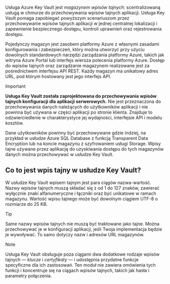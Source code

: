 Usługa Azure Key Vault jest *magazynem wpisów tajnych*: scentralizowaną usługą w chmurze do przechowywania wpisów tajnych aplikacji. Usługa Key Vault pomaga zapobiegać powyższym scenariuszom przez przechowywanie wpisów tajnych aplikacji w jednej centralnej lokalizacji i zapewnienie bezpiecznego dostępu, kontroli uprawnień oraz rejestrowania dostępu.

Pojedynczy magazyn jest zasobem platformy Azure z własnymi zasadami konfigurowania i zabezpieczeń, który można utworzyć przy użyciu dowolnych standardowych narzędzi zarządzania platformy Azure, takich jak witryna Azure Portal lub interfejs wiersza polecenia platformy Azure. Dostęp do wpisów tajnych oraz zarządzanie magazynem realizowane jest za pośrednictwem interfejsu API REST. Każdy magazyn ma unikatowy adres URL, pod którym hostowany jest jego interfejs API.

> [!IMPORTANT]
> **Usługa Key Vault została zaprojektowana do przechowywania wpisów tajnych konfiguracji dla aplikacji serwerowych.** Nie jest przeznaczona do przechowywania danych należących do użytkowników aplikacji i nie powinna być używana w części aplikacji po stronie klienta. Znajduje to odzwierciedlenie w charakterystyce jej wydajności, interfejsie API i modelu kosztów.
>
> Dane użytkowników powinny być przechowywane gdzie indziej, na przykład w usłudze Azure SQL Database z funkcją Transparent Data Encryption lub na koncie magazynu z szyfrowaniem usługi Storage. Wpisy tajne używane przez aplikację do uzyskiwania dostępu do tych magazynów danych można przechowywać w usłudze Key Vault.

## <a name="what-is-a-secret-in-key-vault"></a>Co to jest wpis tajny w usłudze Key Vault?

W usłudze Key Vault wpisem tajnym jest para ciągów nazwa-wartość. Nazwy wpisów tajnych muszą składać się z od 1 do 127 znaków, zawierać wyłącznie znaki alfanumeryczne i łączniki oraz być unikatowe w ramach magazynu. Wartość wpisu tajnego może być dowolnym ciągiem UTF-8 o rozmiarze do 25 KB.

> [!TIP]
> Same nazwy wpisów tajnych nie muszą być traktowane jako tajne. Można przechowywać je w konfiguracji aplikacji, jeśli Twoja implementacja będzie je wywoływać. To samo dotyczy nazw i adresów URL magazynów.

> [!NOTE]
> Usługa Key Vault obsługuje poza ciągami dwa dodatkowe rodzaje wpisów tajnych &mdash; *klucze* i *certyfikaty* &mdash; i udostępnia przydatne funkcje specyficzne dla ich zastosowań. Ten moduł nie zawiera omówienia tych funkcji i koncentruje się na ciągach wpisów tajnych, takich jak hasła i parametry połączenia.
